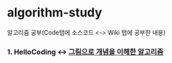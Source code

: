 # algorithm-study

알고리즘 공부(Code탭에 소스코드 <-> Wiki 탭에 공부한 내용)

### 1. HelloCoding <-> [그림으로 개념을 이해한 알고리즘](https://github.com/KimJoonSeo/algorithm-study/wiki/Hello-Coding-%EA%B7%B8%EB%A6%BC%EC%9C%BC%EB%A1%9C-%EA%B0%9C%EB%85%90%EC%9D%84-%EC%9D%B4%ED%95%B4%ED%95%9C-%EC%95%8C%EA%B3%A0%EB%A6%AC%EC%A6%98)
